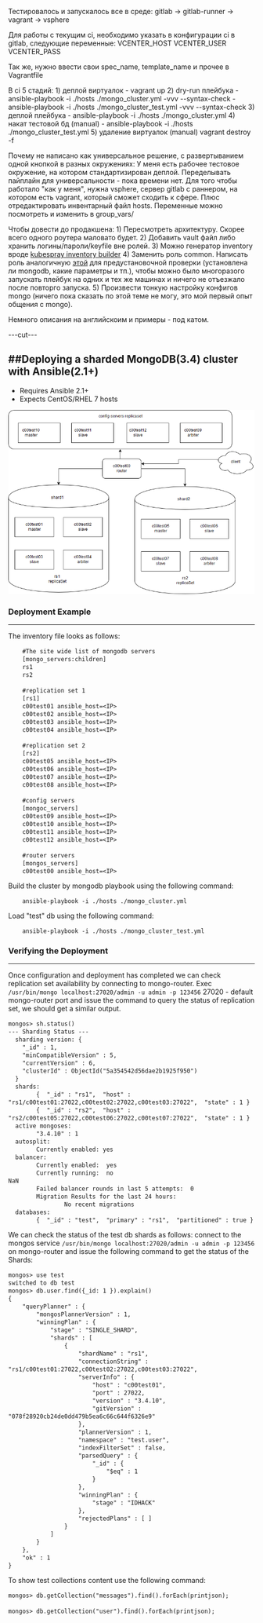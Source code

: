 Тестировалось и запускалось все в среде:
gitlab -> gitlab-runner -> vagrant -> vsphere

Для работы с текущим ci, необходимо указать в конфигурации ci в gitlab, следующие переменные:
	VCENTER_HOST
	VCENTER_USER
	VCENTER_PASS

Так же, нужно ввести свои spec_name, template_name и прочее в Vagrantfile

В ci 5 стадий:
	1) деплой виртуалок
		- vagrant up
	2) dry-run плейбука
		- ansible-playbook -i ./hosts ./mongo_cluster.yml -vvv  --syntax-check
		- ansible-playbook -i ./hosts ./mongo_cluster_test.yml -vvv --syntax-check
	3) деплой плейбука
		- ansible-playbook -i ./hosts ./mongo_cluster.yml
	4) накат тестовой бд (manual)
		- ansible-playbook -i ./hosts ./mongo_cluster_test.yml
	5) удаление виртуалок (manual)
		vagrant destroy -f

Почему не написано как универсальное решение, с развертыванием одной кнопкой в разных окружениях:
У меня есть рабочее тестовое окружение, на котором стандартизирован деплой. Переделывать пайплайн для универсальности - пока времени нет.
Для того чтобы работало "как у меня", нужна vsphere, сервер gitlab с раннером, на котором есть vagrant, который сможет сходить к сфере. Плюс отредактировать инвентарный файл hosts.
Переменные можно посмотреть и изменить в group_vars/

Чтобы довести до продакшена:
	1) Пересмотреть архитектуру. Скорее всего одного роутера маловато будет.
	2) Добавить vault файл либо хранить логины/пароли/keyfile вне ролей.
	3) Можно генератор inventory вроде [kubespray inventory builder](https://github.com/kubernetes-incubator/kubespray/blob/master/contrib/inventory_builder/inventory.py)
	4) Заменить роль common. Написать роль аналогичную [этой](https://github.com/kubernetes-incubator/kubespray/tree/master/roles/kubernetes/preinstall) для предустановочной проверки (установлена ли mongodb, какие параметры и тп.), чтобы можно было многоразого запускать плейбук на одних и тех же машинах и ничего не отъезжало после повторго запуска.
	5) Произвести тонкую настройку конфигов mongo (ничего пока сказать по этой теме не могу, это мой первый опыт общения с mongo).

Немного описания на английскоим и примеры - под катом.

---cut---

##Deploying a sharded MongoDB(3.4) cluster with Ansible(2.1+)
------------------------------------------------------------------------------

- Requires Ansible 2.1+ 
- Expects CentOS/RHEL 7 hosts
 
![Alt text](images/scheme.png "Scheme")

### Deployment Example
------------------------------------------------------------------------------

The inventory file looks as follows:

		#The site wide list of mongodb servers
		[mongo_servers:children]
		rs1
		rs2

		#replication set 1
		[rs1]
		c00test01 ansible_host=<IP>
		c00test02 ansible_host=<IP>
		c00test03 ansible_host=<IP>
		c00test04 ansible_host=<IP>

		#replication set 2
		[rs2]
		c00test05 ansible_host=<IP>
		c00test06 ansible_host=<IP>
		c00test07 ansible_host=<IP>
		c00test08 ansible_host=<IP>

		#config servers
		[mongoc_servers]
		c00test09 ansible_host=<IP>
		c00test10 ansible_host=<IP>
		c00test11 ansible_host=<IP>
		c00test12 ansible_host=<IP>

		#router servers
		[mongos_servers]
		c00test00 ansible_host=<IP>

Build the cluster by mongodb playbook using the following command:

		ansible-playbook -i ./hosts ./mongo_cluster.yml

Load "test" db using the following command:

		ansible-playbook -i ./hosts ./mongo_cluster_test.yml

### Verifying the Deployment  
------------------------------------------------------------------------------


Once configuration and deployment has completed we can check replication set availability by connecting to mongo-router.
Exec `/usr/bin/mongo localhost:27020/admin -u admin -p 123456` 
27020 - default mongo-router port
and issue the command to query the status of replication set, we should get a similar output.
 
	mongos> sh.status()
	--- Sharding Status --- 
	  sharding version: {
		"_id" : 1,
		"minCompatibleVersion" : 5,
		"currentVersion" : 6,
		"clusterId" : ObjectId("5a354542d56dae2b1925f950")
	  }
	  shards:
			{  "_id" : "rs1",  "host" : "rs1/c00test01:27022,c00test02:27022,c00test03:27022",  "state" : 1 }
			{  "_id" : "rs2",  "host" : "rs2/c00test05:27022,c00test06:27022,c00test07:27022",  "state" : 1 }
	  active mongoses:
			"3.4.10" : 1
	  autosplit:
			Currently enabled: yes
	  balancer:
			Currently enabled:  yes
			Currently running:  no
	NaN
			Failed balancer rounds in last 5 attempts:  0
			Migration Results for the last 24 hours: 
					No recent migrations
	  databases:
			{  "_id" : "test",  "primary" : "rs1",  "partitioned" : true }




We can check the status of the test db shards as follows: connect to the mongos service `/usr/bin/mongo localhost:27020/admin -u admin -p 123456` on mongo-router
and issue the following command to get the status of the Shards:

	mongos> use test
	switched to db test
	mongos> db.user.find({_id: 1 }).explain()
	{
		"queryPlanner" : {
			"mongosPlannerVersion" : 1,
			"winningPlan" : {
				"stage" : "SINGLE_SHARD",
				"shards" : [
					{
						"shardName" : "rs1",
						"connectionString" : "rs1/c00test01:27022,c00test02:27022,c00test03:27022",
						"serverInfo" : {
							"host" : "c00test01",
							"port" : 27022,
							"version" : "3.4.10",
							"gitVersion" : "078f28920cb24de0dd479b5ea6c66c644f6326e9"
						},
						"plannerVersion" : 1,
						"namespace" : "test.user",
						"indexFilterSet" : false,
						"parsedQuery" : {
							"_id" : {
								"$eq" : 1
							}
						},
						"winningPlan" : {
							"stage" : "IDHACK"
						},
						"rejectedPlans" : [ ]
					}
				]
			}
		},
		"ok" : 1
	}

To show test collections content use the following command:

	mongos> db.getCollection("messages").find().forEach(printjson);

	mongos> db.getCollection("user").find().forEach(printjson);
